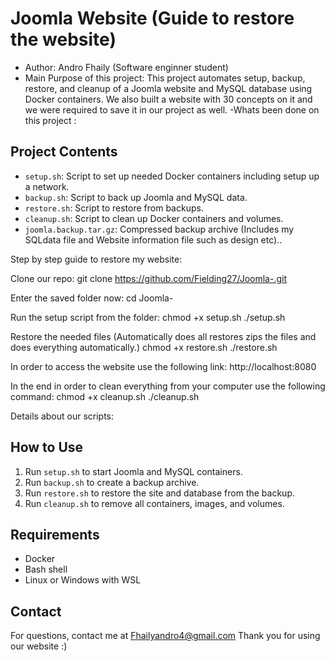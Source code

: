 # Joomla Website (Guide to restore the website)
- Author: Andro Fhaily (Software enginner student) 
- Main Purpose of this project: This project automates setup, backup, restore, and cleanup of a Joomla website and MySQL database using Docker containers. We also built a website with 30 concepts on it and we were required to save it in our project as well.
-Whats been done on this project :
## Project Contents

- `setup.sh`: Script to set up needed Docker containers including setup up a network.
- `backup.sh`: Script to back up Joomla and MySQL data.
- `restore.sh`: Script to restore from backups.
- `cleanup.sh`: Script to clean up Docker containers and volumes.
- `joomla.backup.tar.gz`: Compressed backup archive (Includes my SQLdata file and Website information file such as design etc).. 

Step by step guide to restore my website: 

Clone our repo:
git clone https://github.com/Fielding27/Joomla-.git

Enter the saved folder now:
cd Joomla-

Run the setup script from the folder:
chmod +x setup.sh
./setup.sh

Restore the needed files (Automatically does all restores zips the files and does everything automatically.)
chmod +x restore.sh
./restore.sh

In order to access the website use the following link:
http://localhost:8080

In the end in order to clean everything from your computer use the following command:
chmod +x cleanup.sh
./cleanup.sh

Details about our scripts:
## How to Use
1. Run `setup.sh` to start Joomla and MySQL containers.
2. Run `backup.sh` to create a backup archive.
3. Run `restore.sh` to restore the site and database from the backup.
4. Run `cleanup.sh` to remove all containers, images, and volumes.



## Requirements
- Docker
- Bash shell
- Linux or Windows with WSL



## Contact
For questions, contact me at Fhailyandro4@gmail.com
Thank you for using our website :)
